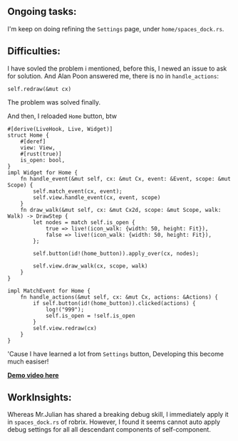 ## Ongoing tasks:
I'm keep on doing refining the `Settings` page, under `home/spaces_dock.rs`.

## Difficulties:
I have sovled the problem i mentioned, before this, I newed an issue to ask for solution.
And Alan Poon answered me, there is no in `handle_actions`:
```
self.redraw(&mut cx)
```
The problem was solved finally.


And then, I reloaded `Home` button, btw
```
#[derive(LiveHook, Live, Widget)]
struct Home {
    #[deref]
    view: View,
    #[rust(true)]
    is_open: bool,
}
impl Widget for Home {
    fn handle_event(&mut self, cx: &mut Cx, event: &Event, scope: &mut Scope) {
        self.match_event(cx, event);
        self.view.handle_event(cx, event, scope)
    }
    fn draw_walk(&mut self, cx: &mut Cx2d, scope: &mut Scope, walk: Walk) -> DrawStep {
        let nodes = match self.is_open {
            true => live!(icon_walk: {width: 50, height: Fit}),
            false => live!(icon_walk: {width: 50, height: Fit}),
        };

        self.button(id!(home_button)).apply_over(cx, nodes);

        self.view.draw_walk(cx, scope, walk)
    }
}

impl MatchEvent for Home {
    fn handle_actions(&mut self, cx: &mut Cx, actions: &Actions) {
        if self.button(id!(home_button)).clicked(actions) {
            log!("999");
            self.is_open = !self.is_open
        }
        self.view.redraw(cx)
    }
}

```
'Cause I have learned a lot from `Settings` button, Developing this become much easiser!

[**Demo video here**](https://github.com/Demolemon11/Demolemon11.github.io/blob/hotfix/statics/2024-10-15_19-24-43.webm)

## WorkInsights:
Whereas Mr.Julian has shared a breaking debug skill, I immediately apply it in `spaces_dock.rs` of robrix.
However, I found it seems cannot auto apply debug settings for all all descendant components of self-component.
